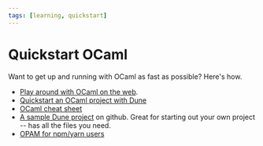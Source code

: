 ```yaml
---
tags: [learning, quickstart]
---
```


# Quickstart OCaml

Want to get up and running with OCaml as fast as possible? Here's how.

* [Play around with OCaml on the web](https://sketch.sh/ml).
* [Quickstart an OCaml project with Dune](quickstart_ocaml_project_dune.md)
* [OCaml cheat sheet](https://github.com/alhassy/OCamlCheatSheet/blob/master/CheatSheet.pdf)
* [A sample Dune project](https://github.com/mjambon/dune-starter) on github.
  Great for starting out your own project -- has all the files you need.
* [OPAM for npm/yarn users](opam_npm.md)
